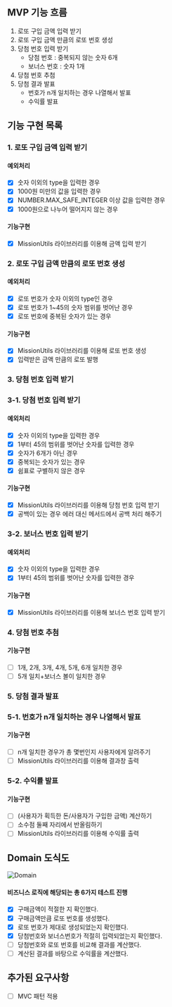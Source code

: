 ## MVP 기능 흐름

1.  로또 구입 금액 입력 받기
2.  로또 구입 금액 만큼의 로또 번호 생성
3.  당첨 번호 입력 받기
    - 당첨 번호 : 중복되지 않는 숫자 6개
    - 보너스 번호 : 숫자 1개
4.  당첨 번호 추첨
5.  당첨 결과 발표
    - 번호가 n개 일치하는 경우 나열해서 발표
    - 수익률 발표

## 기능 구현 목록

### 1. 로또 구입 금액 입력 받기

#### 예외처리

- [x] 숫자 이외의 type을 입력한 경우
- [x] 1000원 미만의 값을 입력한 경우
- [x] NUMBER.MAX_SAFE_INTEGER 이상 값을 입력한 경우
- [x] 1000원으로 나누어 떨어지지 않는 경우

#### 기능구현

- [x] MissionUtils 라이브러리를 이용해 금액 입력 받기

### 2. 로또 구입 금액 만큼의 로또 번호 생성

#### 예외처리

- [x] 로또 번호가 숫자 이외의 type인 경우
- [x] 로또 번호가 1~45의 숫자 범위를 벗어난 경우
- [x] 로또 번호에 중복된 숫자가 있는 경우

#### 기능구현

- [x] MissionUtils 라이브러리를 이용해 로또 번호 생성
- [x] 입력받은 금액 만큼의 로또 발행

### 3. 당첨 번호 입력 받기

### 3-1. 당첨 번호 입력 받기

#### 예외처리

- [x] 숫자 이외의 type을 입력한 경우
- [x] 1부터 45의 범위를 벗어난 숫자를 입력한 경우
- [x] 숫자가 6개가 아닌 경우
- [x] 중복되는 숫자가 있는 경우
- [x] 쉼표로 구별하지 않은 경우

#### 기능구현

- [x] MissionUtils 라이브러리를 이용해 당첨 번호 입력 받기
- [x] 공백이 있는 경우 에러 대신 메서드에서 공백 처리 해주기

### 3-2. 보너스 번호 입력 받기

#### 예외처리

- [x] 숫자 이외의 type을 입력한 경우
- [x] 1부터 45의 범위를 벗어난 숫자를 입력한 경우

#### 기능구현

- [x] MissionUtils 라이브러리를 이용해 보너스 번호 입력 받기

### 4. 당첨 번호 추첨

#### 기능구현

- [ ] 1개, 2개, 3개, 4개, 5개, 6개 일치한 경우
- [ ] 5개 일치+보너스 볼이 일치한 경우

### 5. 당첨 결과 발표

### 5-1. 번호가 n개 일치하는 경우 나열해서 발표

#### 기능구현

- [ ] n개 일치한 경우가 총 몇번인지 사용자에게 알려주기
- [ ] MissionUtils 라이브러리를 이용해 결과창 출력

### 5-2. 수익률 발표

#### 기능구현

- [ ] (사용자가 획득한 돈/사용자가 구입한 금액) 계산하기
- [ ] 소수점 둘째 자리에서 반올림하기
- [ ] MissionUtils 라이브러리를 이용해 수익률 출력

## Domain 도식도

![Domain](https://user-images.githubusercontent.com/82035356/201453652-4b389150-d2ee-4022-b545-eee96a5223fc.jpg)

#### 비즈니스 로직에 해당되는 총 6가지 테스트 진행

- [x] 구매금액이 적절한 지 확인했다.
- [x] 구매금액만큼 로또 번호를 생성했다.
- [x] 로또 번호가 제대로 생성되었는지 확인했다.
- [x] 당첨번호와 보너스번호가 적절히 입력되었는지 확인했다.
- [ ] 당첨번호와 로또 번호를 비교해 결과를 계산했다.
- [ ] 계산된 결과를 바탕으로 수익률을 계산했다.

## 추가된 요구사항

- [ ] MVC 패턴 적용
